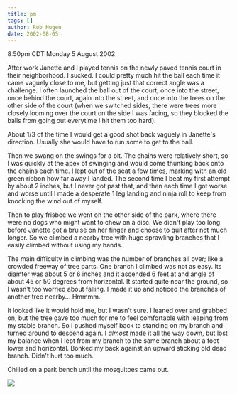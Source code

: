 ```yaml
---
title: pm
tags: []
author: Rob Nugen
date: 2002-08-05
---
```


<p class=date>8:50pm CDT Monday 5 August 2002</p>

<p>After work Janette and I played tennis on the newly paved tennis
court in their neighborhood.  I sucked.  I could pretty much hit the
ball each time it came vaguely close to me, but getting just that
correct angle was a challenge.  I often launched the ball out of the
court, once into the street, once behind the court, again into the
street, and once into the trees on the other side of the court (when
we switched sides, there were trees more closely looming over the
court on the side I was facing, so they blocked the balls from going
out everytime I hit them too hard).</p>

<p>About 1/3 of the time I would get a good shot back vaguely in
Janette's direction.  Usually she would have to run some to get to the
ball.</p>

<p>Then we swang on the swings for a bit.  The chains were relatively
short, so I was quickly at the apex of swinging and would come
thunking back onto the chains each time.  I lept out of the seat a few
times, marking with an old green ribbon how far away I landed.  The
second time I beat my first attempt by about 2 inches, but I never got
past that, and then each time I got worse and worse until I made a
desperate 1 leg landing and ninja roll to keep from knocking the wind
out of myself.</p>

<p>Then to play frisbee we went on the other side of the park, where
there were no dogs who might want to chew on a disc.  We didn't play
too long before Janette got a bruise on her finger and choose to quit
after not much longer.  So we climbed a nearby tree with huge
sprawling branches that I easily climbed without using my hands.</p>

<p>The main difficulty in climbing was the number of branches all
over; like a crowded freeway of tree parts.  One branch I climbed was
not as easy.  Its diamter was about 5 or 6 inches and it ascended 6
feet at and angle of about 45 or 50 degrees from horizontal.  It
started quite near the ground, so I wasn't too worried about falling.
I made it up and noticed the branches of another tree nearby...
Hmmmm.</p>

<p>It looked like it would hold me, but I wasn't sure.  I leaned over
and grabbed on, but the tree gave too much for me to feel comfortable
with leaping from my stable branch.  So I pushed myself back to
standing on my branch and turned around to descend again.  I
<em>almost</em> made it all the way down, but lost my balance when I
lept from my branch to the same branch about a foot lower and
horizontal.  Bonked my back against an upward sticking old dead
branch.  Didn't hurt too much.</p>

<p>Chilled on a park bench until the mosquitoes came out.</p>

<p><img src="/images/rob/wL-ROB.gif"/></p>
